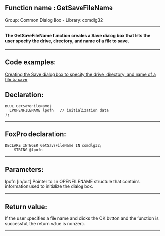 
## Function name : GetSaveFileName
Group: Common Dialog Box - Library: comdlg32    
***  


#### The GetSaveFileName function creates a Save dialog box that lets the user specify the drive, directory, and name of a file to save.
***  


## Code examples:
[Creating the Save dialog box to specify the drive, directory, and name of a file to save](../../samples/sample_265.md)  

## Declaration:
```foxpro  
BOOL GetSaveFileName(
  LPOPENFILENAME lpofn   // initialization data
);  
```  
***  


## FoxPro declaration:
```foxpro  
DECLARE INTEGER GetSaveFileName IN comdlg32;
	STRING @lpofn  
```  
***  


## Parameters:
lpofn 
[in/out] Pointer to an OPENFILENAME structure that contains information used to initialize the dialog box.   
***  


## Return value:
If the user specifies a file name and clicks the OK button and the function is successful, the return value is nonzero.   
***  

